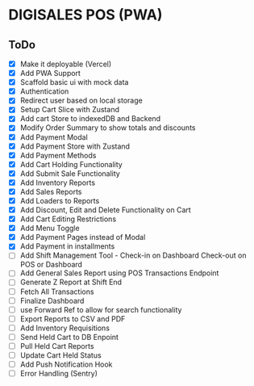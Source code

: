 # DIGISALES POS (PWA)

## ToDo

- [x] Make it deployable (Vercel)
- [x] Add PWA Support
- [x] Scaffold basic ui with mock data
- [x] Authentication
- [x] Redirect user based on local storage
- [x] Setup Cart Slice with Zustand
- [x] Add cart Store to indexedDB and Backend
- [x] Modify Order Summary to show totals and discounts
- [x] Add Payment Modal
- [x] Add Payment Store with Zustand
- [x] Add Payment Methods
- [x] Add Cart Holding Functionality
- [x] Add Submit Sale Functionality
- [x] Add Inventory Reports
- [x] Add Sales Reports
- [x] Add Loaders to Reports
- [x] Add Discount, Edit and Delete Functionality on Cart
- [x] Add Cart Editing Restrictions
- [x] Add Menu Toggle
- [x] Add Payment Pages instead of Modal
- [x] Add Payment in installments
- [ ] Add Shift Management Tool - Check-in on Dashboard Check-out on POS or Dashboard
- [ ] Add General Sales Report using POS Transactions Endpoint
- [ ] Generate Z Report at Shift End
- [ ] Fetch All Transactions
- [ ] Finalize Dashboard
- [ ] use Forward Ref to allow for search functionality
- [ ] Export Reports to CSV and PDF
- [ ] Add Inventory Requisitions
- [ ] Send Held Cart to DB Enpoint
- [ ] Pull Held Cart Reports
- [ ] Update Cart Held Status
- [ ] Add Push Notification Hook
- [ ] Error Handling (Sentry)
